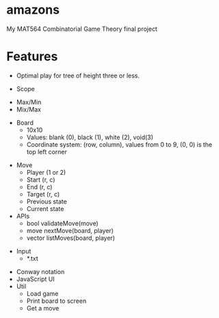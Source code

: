 # amazons

My MAT564 Combinatorial Game Theory final project

# Features
- Optimal play for tree of height three or less.
* Scope
- Max/Min
- Mix/Max
* Board
  * 10x10
  * Values: blank (0), black (1), white (2), void(3)
  * Coordinate system: (row, column), values from 0 to 9, (0, 0) is the top left corner
- Move
  - Player (1 or 2)
  - Start (r, c)
  - End (r, c)
  - Target (r, c)
  - Previous state
  - Current state
- APIs
  - bool validateMove(move)
  - move nextMove(board, player)
  - vector<move> listMoves(board, player)
* Input
  * \*.txt
- Conway notation
- JavaScript UI
- Util
  * Load game
  * Print board to screen
  - Get a move
